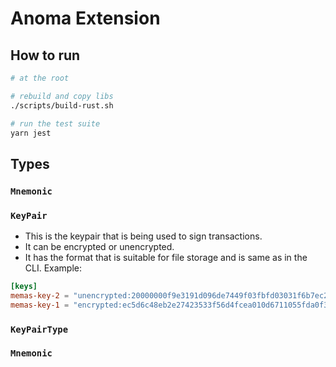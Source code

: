 # Anoma Extension

## How to run
```bash
# at the root

# rebuild and copy libs
./scripts/build-rust.sh

# run the test suite
yarn jest
```

## Types

### `Mnemonic`
### `KeyPair`
 * This is the keypair that is being used to sign transactions.
 * It can be encrypted or unencrypted.
 * It has the format that is suitable for file storage and is same as in the CLI. Example:
```toml
[keys]
memas-key-2 = "unencrypted:20000000f9e3191d096de7449f03fbfd03031f6b7ec23f1a048a53cbdb545c115a3b293e2000000095b922ce1f3b69b60dd8949867be8694703509ef8a20ec83e436aa08a22edda4"
memas-key-1 = "encrypted:ec5d6c48eb2e27423533f56d4fcea010d6711055fda0f3bd146b555e88ef4bf5e3ec447bab58537e55c2ff87aa9e5e08cf41db3f472d55fa766fa48bf122004e6ab4421142329055989bdf51bd2307a2fe24f0babea4bceb90eee91347188e3b6f0f23d1e3fff690f10ebd1c593d2167c773baf2967b60fde51c71cae64c6b3c"
```

### `KeyPairType`
### `Mnemonic`